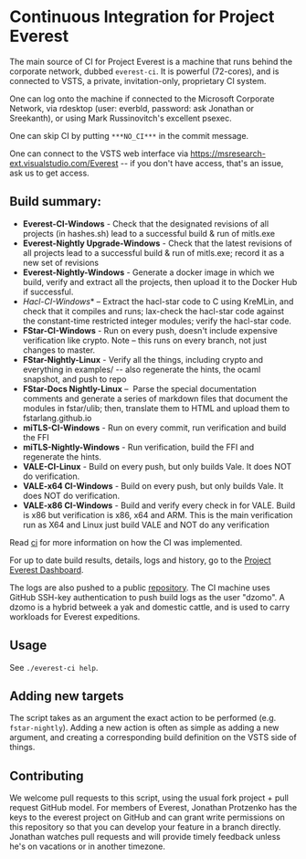 # Continuous Integration for Project Everest

The main source of CI for Project Everest is a machine that runs behind the
corporate network, dubbed `everest-ci`. It is powerful (72-cores), and is
connected to VSTS, a private, invitation-only, proprietary CI system.

One can log onto the machine if connected to the Microsoft Corporate Network,
via rdesktop (user: everbld, password: ask Jonathan or Sreekanth), or using Mark
Russinovitch's excellent psexec.

One can skip CI by putting `***NO_CI***` in the commit message.

One can connect to the VSTS web interface via https://msresearch-ext.visualstudio.com/Everest -- if you don't have access, that's an issue, ask us to get access.

## Build summary:
-  **Everest-CI-Windows** - Check that the designated revisions of all projects (in hashes.sh) lead to a successful build & run of mitls.exe 
- **Everest-Nightly Upgrade-Windows** - Check that the latest revisions of all projects lead to a successful build & run of mitls.exe; record it as a new set of revisions 
- **Everest-Nightly-Windows** - Generate a docker image in which we build, verify and extract all the projects, then upload it to the Docker Hub if successful. 
- **Hacl*-CI-Windows** – Extract the hacl-star code to C using KreMLin, and check that it compiles and runs; lax-check the hacl-star code against the constant-time restricted integer modules; verify the hacl-star code. 
- **FStar-CI-Windows** - Run on every push, doesn't include expensive verification like crypto. Note – this runs on every branch, not just changes to master. 
- **FStar-Nightly-Linux** - Verify all the things, including crypto and everything in examples/ -- also regenerate the hints, the ocaml snapshot, and push to repo 
- **FStar-Docs Nightly-Linux** –  Parse the special documentation comments and generate a series of markdown files that document the modules in fstar/ulib; then, translate them to HTML and upload them to fstarlang.github.io 
- **miTLS-CI-Windows** - Run on every commit, run verification and build the FFI 
- **miTLS-Nightly-Windows** - Run verification, build the FFI and regenerate the hints. 
- **VALE-CI-Linux** - Build on every push, but only builds Vale. It does NOT do verification. 
- **VALE-x64 CI-Windows** - Build on every push, but only builds Vale. It does NOT do verification. 
- **VALE-x86 CI-Windows** - Build and verify every check in for VALE. Build is x86 but verification is x86, x64 and ARM. This is the main verification run as X64 and Linux just build VALE and NOT do any verification

Read [ci](ci) for more information on how the CI was implemented.

For up to date build results, details, logs and history, go to the [Project Everest Dashboard](http://everestdashboard.azurewebsites.net/). 

The logs are also pushed to a public [repository](https://github.com/project-everest/ci-logs). The CI machine uses GitHub SSH-key authentication to push build logs as the user "dzomo". A dzomo is a hybrid betweek a yak and domestic cattle, and is used to carry workloads for Everest expeditions.

## Usage

See `./everest-ci help`.

## Adding new targets

The script takes as an argument the exact action to be performed (e.g.
`fstar-nightly`). Adding a new action is often as simple as adding a new
argument, and creating a corresponding build definition on the VSTS side of
things.

## Contributing

We welcome pull requests to this script, using the usual fork project + pull
request GitHub model. For members of Everest, Jonathan Protzenko has the keys
to the everest project on GitHub and can grant write permissions on this
repository so that you can develop your feature in a branch directly. Jonathan
watches pull requests and will provide timely feedback unless he's on vacations
or in another timezone.
